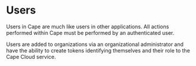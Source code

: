 # Users

Users in Cape are much like users in other applications. All actions performed
within Cape must be performed by an authenticated user.

Users are added to organizations via an organizational administrator and
have the ability to create tokens identifying themselves and their role 
to the Cape Cloud service.
